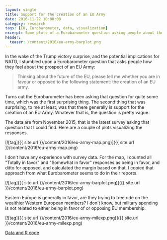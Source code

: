 ```yaml
---
layout: single
title: Support for the creation of an EU Army
date: 2016-11-22 10:00:00
category: research
tags: [EU, Eurobarometer, data, visualization]
excerpt: Some plots of a Eurobarometer question asking people about the creation of an EU Army.
header: 
  teaser: /content/2016/eu-army-barplot.png
---
```


In the wake of the Trump victory surprise, and the potential implications for NATO, I stumbled upon a Eurobarometer question that asks people how they feel about the prospect of an EU Army:

> Thinking about the future of the EU, please tell me whether you are in favour or opposed to the following statement: the creation of an EU army.

Turns out the Eurobarometer has been asking that question for quite some time, which was the first surprising thing. The second thing that was surprising, to me at least, was that there generally is support for the creation of an EU Army. Whatever that is, the question is pretty vague.

The data are from November 2015, that is the latest survey asking that question that I could find. Here are a couple of plots visualizing the responses. 

[![tag]({{ site.url }}/content/2016/eu-army-map.png)]({{ site.url }}/content/2016/eu-army-map.png)

I don't have any experience with survey data. For the map, I counted all "Totally in favor" and "Somewhat in favor" responses as being in favor, and ditto for opposed, and calculated the margin based on that. I copied that approach from what Eurobarometer seems to do in their reports. 

[![tag]({{ site.url }}/content/2016/eu-army-barplot.png)]({{ site.url }}/content/2016/eu-army-barplot.png)

Eastern Europe is generally in favor, are they trying to free ride on the wealthier Western European members? I don't know, but military spending is not related to either being in favor of or opposing EU membership. 

[![tag]({{ site.url }}/content/2016/eu-army-milexp.png)]({{ site.url }}/content/2016/eu-army-milexp.png)

[Data and R code](https://github.com/andybega/mireg-blogs/tree/master/eu-army)

